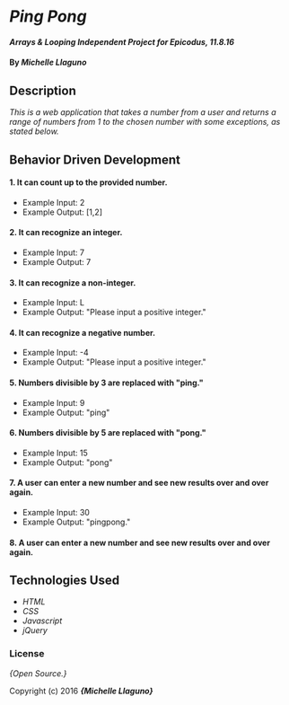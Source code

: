 # _Ping Pong_

#### _Arrays & Looping Independent Project for Epicodus, 11.8.16_

#### By _**Michelle Llaguno**_

## Description

_This is a web application that takes a number from a user and returns a range of numbers from 1 to the chosen number with some exceptions, as stated below._

## Behavior Driven Development

#### 1. It can count up to the provided number.
* Example Input: 2
* Example Output: [1,2]
#### 2. It can recognize an integer.
* Example Input: 7
* Example Output: 7
#### 3. It can recognize a non-integer.
* Example Input: L
* Example Output: "Please input a positive integer."
#### 4. It can recognize a negative number.
* Example Input: -4
* Example Output: "Please input a positive integer."
#### 5. Numbers divisible by 3 are replaced with "ping."
* Example Input: 9
* Example Output: "ping"
#### 6. Numbers divisible by 5 are replaced with "pong."
* Example Input: 15
* Example Output: "pong"
#### 7. A user can enter a new number and see new results over and over again.
* Example Input: 30
* Example Output: "pingpong."
#### 8. A user can enter a new number and see new results over and over again.


## Technologies Used

* _HTML_
* _CSS_
* _Javascript_
* _jQuery_

### License

*{Open Source.}*

Copyright (c) 2016 **_{Michelle Llaguno}_**

